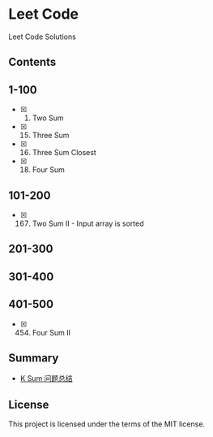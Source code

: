 # Leet Code
Leet Code Solutions

## Contents
## 1-100
- [x] 1. Two Sum
- [x] 15. Three Sum
- [x] 16. Three Sum Closest
- [x] 18. Four Sum

## 101-200
- [x] 167. Two Sum II - Input array is sorted

## 201-300

## 301-400

## 401-500
- [x] 454. Four Sum II

## Summary
- [K Sum 问题总结](https://github.com/SunnyMarkLiu/LeetCode/blob/master/Summary/K%20Sum%20%E9%97%AE%E9%A2%98%E6%80%BB%E7%BB%93.md)

## License
This project is licensed under the terms of the MIT license.
